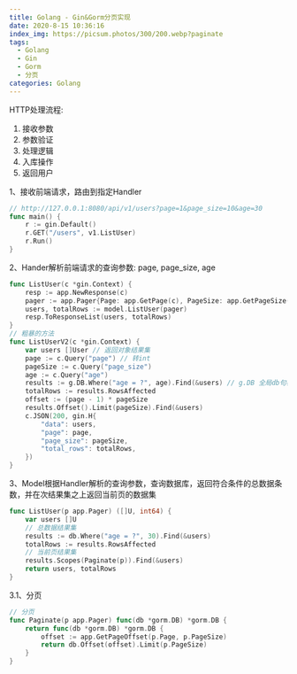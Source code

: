 ```yaml
---
title: Golang - Gin&Gorm分页实现
date: 2020-8-15 10:36:16
index_img: https://picsum.photos/300/200.webp?paginate
tags:
  - Golang
  - Gin
  - Gorm
  - 分页
categories: Golang
---
```

HTTP处理流程:
1. 接收参数
2. 参数验证
3. 处理逻辑
4. 入库操作
5. 返回用户

<!-- more -->

1、接收前端请求，路由到指定Handler
```go
// http://127.0.0.1:8080/api/v1/users?page=1&page_size=10&age=30
func main() {
	r := gin.Default()
	r.GET("/users", v1.ListUser)
	r.Run()
}
```
2、Hander解析前端请求的查询参数: page, page_size, age
```go
func ListUser(c *gin.Context) {
	resp := app.NewResponse(c)
	pager := app.Pager{Page: app.GetPage(c), PageSize: app.GetPageSize(c)}
	users, totalRows := model.ListUser(pager)
	resp.ToResponseList(users, totalRows)
}
// 粗暴的方法
func ListUserV2(c *gin.Context) {
	var users []User // 返回对象结果集
	page := c.Query("page") // 转int
	pageSize := c.Query("page_size")
	age := c.Query("age")
	results := g.DB.Where("age = ?", age).Find(&users) // g.DB 全局db句柄
	totalRows := results.RowsAffected
	offset := (page - 1) * pageSize
	results.Offset().Limit(pageSize).Find(&users)
	c.JSON(200, gin.H{
		"data": users,
		"page": page,
		"page_size": pageSize,
		"total_rows": totalRows,
	})
}
```
3、Model根据Handler解析的查询参数，查询数据库，返回符合条件的总数据条数，并在次结果集之上返回当前页的数据集
```go
func ListUser(p app.Pager) ([]U, int64) {
	var users []U
	// 总数据结果集
	results := db.Where("age = ?", 30).Find(&users)
	totalRows := results.RowsAffected
	// 当前页结果集
	results.Scopes(Paginate(p)).Find(&users)
	return users, totalRows
}
```

3.1、分页
```go
// 分页
func Paginate(p app.Pager) func(db *gorm.DB) *gorm.DB {
	return func(db *gorm.DB) *gorm.DB {
		offset := app.GetPageOffset(p.Page, p.PageSize)
		return db.Offset(offset).Limit(p.PageSize)
	}
}
```
